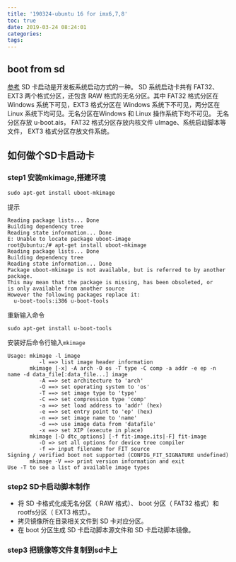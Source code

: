 ```yaml
---
title: '190324-ubuntu 16 for imx6,7,8'
toc: true
date: 2019-03-24 08:24:01
categories:
tags:
---
```


## boot from sd
[参考](https://blog.csdn.net/kongzhongloucsdn/article/details/54016248)
SD 卡启动是开发板系统启动方式的一种。 SD 系统启动卡共有 FAT32、 EXT3 两个格式分区，还包含 RAW 格式的无名分区。其中 FAT32 格式分区在 Windows 系统下可见，EXT3 格式分区在 Windows 系统下不可见，两分区在 Linux 系统下均可见。无名分区在Windows 和 Linux 操作系统下均不可见。 无名分区存放 u-boot.ais， FAT32 格式分区存放内核文件 uImage、系统启动脚本等文件， EXT3 格式分区存放文件系统。 
## 如何做个SD卡启动卡
### step1 安装mkimage,搭建环境
```
sudo apt-get install uboot-mkimage
```
提示
```
Reading package lists... Done
Building dependency tree       
Reading state information... Done
E: Unable to locate package uboot-image
root@ubuntu:/# apt-get install uboot-mkimage
Reading package lists... Done
Building dependency tree       
Reading state information... Done
Package uboot-mkimage is not available, but is referred to by another package.
This may mean that the package is missing, has been obsoleted, or
is only available from another source
However the following packages replace it:
  u-boot-tools:i386 u-boot-tools

```
重新输入命令
```
sudo apt-get install u-boot-tools 
```
安装好后命令行输入`mkimage`
```
Usage: mkimage -l image
          -l ==> list image header information
       mkimage [-x] -A arch -O os -T type -C comp -a addr -e ep -n name -d data_file[:data_file...] image
          -A ==> set architecture to 'arch'
          -O ==> set operating system to 'os'
          -T ==> set image type to 'type'
          -C ==> set compression type 'comp'
          -a ==> set load address to 'addr' (hex)
          -e ==> set entry point to 'ep' (hex)
          -n ==> set image name to 'name'
          -d ==> use image data from 'datafile'
          -x ==> set XIP (execute in place)
       mkimage [-D dtc_options] [-f fit-image.its|-F] fit-image
          -D => set all options for device tree compiler
          -f => input filename for FIT source
Signing / verified boot not supported (CONFIG_FIT_SIGNATURE undefined)
       mkimage -V ==> print version information and exit
Use -T to see a list of available image types
```

### step2 SD卡启动脚本制作
* 将 SD 卡格式化成无名分区（ RAW 格式）、 boot 分区（ FAT32 格式）和 rootfs分区（ EXT3 格式）。
* 拷贝镜像所在目录相关文件到 SD 卡对应分区。
* 在 boot 分区生成 SD 卡启动脚本源文件和 SD 卡启动脚本镜像。

### step3 把镜像等文件复制到sd卡上





